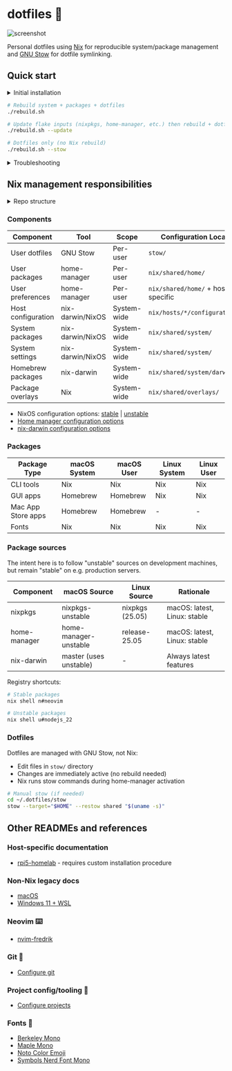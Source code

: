 # dotfiles 🍩

![screenshot](https://github.com/user-attachments/assets/ef833ca0-3d39-4a7c-94af-0f76afb96e6b)

Personal dotfiles using [Nix](https://nixos.org) for reproducible system/package
management and [GNU Stow](https://www.gnu.org/software/stow/) for dotfile
symlinking.

## Quick start

<details>
<summary>Initial installation</summary>

> [!IMPORTANT]
>
> Make sure your terminal has full disk access on macOS before installing.

```sh
# Clone repo
git clone https://github.com/fredrikaverpil/dotfiles.git ~/.dotfiles
cd ~/.dotfiles

# Install Nix (Determinate Systems installer - enables flakes by default, better uninstall,
# survives macOS updates, consistent installation across Linux/macOS)
# Choose "Determinate Nix" when prompted (performance optimized, better error messages)
# Learn more: https://determinate.systems/nix
# IMPORTANT: choose "no" during install, so to install upstream Nix.
curl --proto '=https' --tlsv1.2 -sSf -L https://install.determinate.systems/nix | sh -s -- install

# Set hostname to match a configuration in nix/hosts/
# macOS: sudo scutil --set HostName <hostname>
# Linux: sudo hostnamectl set-hostname <hostname>

# Apply configuration
# Linux (NixOS):
sudo nixos-rebuild switch --flake ~/.dotfiles#$(hostname)

# macOS (first time only):
sudo nix --extra-experimental-features "nix-command flakes" run nix-darwin -- switch --flake ~/.dotfiles#$(hostname)

# After first-time setup, use the rebuild script:
./rebuild.sh
```

</details>

```sh
# Rebuild system + packages + dotfiles
./rebuild.sh

# Update flake inputs (nixpkgs, home-manager, etc.) then rebuild + dotfiles
./rebuild.sh --update

# Dotfiles only (no Nix rebuild)
./rebuild.sh --stow
```

<details>
<summary>Troubleshooting</summary>

### Update stable vs unstable

```sh
# Update all unstable/Darwin-related inputs (dev machines)
nix flake lock \
  --update-input nixpkgs-unstable \
  --update-input home-manager-unstable \
  --update-input nix-darwin \
  --update-input dotfiles

# Update all stable/Linux-related inputs (prod servers)
nix flake lock \
  --update-input nixpkgs \
  --update-input home-manager \
  --update-input nixos-raspberrypi \
  --update-input disko \
  --update-input dotfiles
```

### macOS permissions

If you get errors about `com.apple.universalaccess` or system settings during
nix-darwin activation:

1. **Grant Full Disk Access to your terminal:**
   - Open System Settings > Privacy & Security > Full Disk Access
   - Click + and add your terminal app (e.g.,
     `/Applications/Utilities/Terminal.app`)
   - Enable the checkbox for your terminal

### SSL certificate issues (when choosing upstream Nix)

If you get SSL certificate errors after switching from Determinate to upstream
Nix:

```sh
# Fix broken certificate symlink
sudo rm /etc/ssl/certs/ca-certificates.crt
sudo ln -s /etc/ssl/cert.pem /etc/ssl/certs/ca-certificates.crt

# Clean up leftover Determinate configuration
sudo cp /etc/nix/nix.conf /etc/nix/nix.conf.backup
sudo tee /etc/nix/nix.conf << 'EOF'
extra-experimental-features = nix-command flakes
max-jobs = auto
ssl-cert-file = /etc/ssl/cert.pem
EOF
```

### General troubleshooting

```sh
# Check configuration
nix flake check ~/.dotfiles

# Verbose rebuild
sudo nixos-rebuild switch --flake ~/.dotfiles --show-trace  # Linux
darwin-rebuild switch --flake ~/.dotfiles --show-trace      # macOS

# Clean cache
nix-collect-garbage -d

# Rollback
sudo nixos-rebuild --rollback  # Linux
darwin-rebuild --rollback      # macOS
```

</details>

## Nix management responsibilities

<details>
<summary>Repo structure</summary>

```txt
├── nix/                             # Nix configurations
│   ├── hosts/                       # Host-specific configurations
│   │   └── $host/                   # Individual host directory
│   │       ├── configuration.nix    # System settings
│   │       ├── hardware.nix         # Hardware config (optional, for NixOS)
│   │       └── users/
│   │           └── $username.nix    # User config
│   ├── lib/                         # Helper functions
│   │   ├── default.nix              # Library entry point
│   │   ├── systems.nix              # System configuration helpers
│   │   └── users.nix                # User configuration helpers
│   └── shared/                      # Shared configurations
│       ├── home/
│       │   ├── common.nix           # Cross-platform user packages
│       │   ├── darwin.nix           # macOS user config
│       │   └── linux.nix            # Linux user config
│       ├── overlays/
│       │   ├── default.nix          # Overlay entry point
│       │   └── neovim.nix           # Neovim overlay
│       └── system/
│           ├── common.nix           # Cross-platform system packages
│           ├── darwin.nix           # macOS system config + Homebrew
│           └── linux.nix            # Linux system config
├── nvim-fredrik/                    # Neovim configuration
├── shell/                           # Shell configuration
│   ├── bin/                         # Custom shell scripts
│   ├── aliases.sh                   # Shell aliases
│   ├── exports.sh                   # Environment variables
│   └── sourcing.sh                  # Shell sourcing logic
├── stow/                            # GNU Stow dotfiles
├── extras/                          # One-off platform-specific extras and legacy configs
├── flake.nix                        # Nix flake configuration
└── rebuild.sh                       # Main rebuild script
```

</details>

### Components

| Component          | Tool             | Scope       | Configuration Location             |
| ------------------ | ---------------- | ----------- | ---------------------------------- |
| User dotfiles      | GNU Stow         | Per-user    | `stow/`                            |
| User packages      | home-manager     | Per-user    | `nix/shared/home/`                 |
| User preferences   | home-manager     | Per-user    | `nix/shared/home/` + host-specific |
| Host configuration | nix-darwin/NixOS | System-wide | `nix/hosts/*/configuration.nix`    |
| System packages    | nix-darwin/NixOS | System-wide | `nix/shared/system/`               |
| System settings    | nix-darwin/NixOS | System-wide | `nix/shared/system/`               |
| Homebrew packages  | nix-darwin       | System-wide | `nix/shared/system/darwin.nix`     |
| Package overlays   | Nix              | System-wide | `nix/shared/overlays/`             |

- NixOS configuration options:
  [stable](https://nixos.org/manual/nixos/stable/options) |
  [unstable](https://nixos.org/manual/nixos/unstable/options)
- [Home manager configuration options](https://nix-community.github.io/home-manager/options.xhtml)
- [nix-darwin configuration options](https://nix-darwin.github.io/nix-darwin/manual/index.html)

### Packages

| Package Type       | macOS System | macOS User | Linux System | Linux User |
| ------------------ | ------------ | ---------- | ------------ | ---------- |
| CLI tools          | Nix          | Nix        | Nix          | Nix        |
| GUI apps           | Homebrew     | Homebrew   | Nix          | Nix        |
| Mac App Store apps | Homebrew     | Homebrew   | -            | -          |
| Fonts              | Nix          | Nix        | Nix          | Nix        |

### Package sources

The intent here is to follow "unstable" sources on development machines, but
remain "stable" on e.g. production servers.

| Component    | macOS Source           | Linux Source    | Rationale                    |
| ------------ | ---------------------- | --------------- | ---------------------------- |
| nixpkgs      | nixpkgs-unstable       | nixpkgs (25.05) | macOS: latest, Linux: stable |
| home-manager | home-manager-unstable  | release-25.05   | macOS: latest, Linux: stable |
| nix-darwin   | master (uses unstable) | -               | Always latest features       |

Registry shortcuts:

```sh
# Stable packages
nix shell n#neovim

# Unstable packages
nix shell u#nodejs_22
```

### Dotfiles

Dotfiles are managed with GNU Stow, not Nix:

- Edit files in `stow/` directory
- Changes are immediately active (no rebuild needed)
- Nix runs stow commands during home-manager activation

```bash
# Manual stow (if needed)
cd ~/.dotfiles/stow
stow --target="$HOME" --restow shared "$(uname -s)"
```

## Other READMEs and references

### Host-specific documentation

- [rpi5-homelab](nix/hosts/rpi5-homelab/README.md) - requires custom
  installation procedure

### Non-Nix legacy docs

- [macOS](extras/darwin/README.md)
- [Windows 11 + WSL](extras/windows/README.md)

### Neovim ⌨️

- [nvim-fredrik](nvim-fredrik/README.md)

### Git 🐙

- [Configure git](extras/README_GIT.md)

### Project config/tooling 🧢

- [Configure projects](extras/README_PROJECT.md)

### Fonts 💯

- [Berkeley Mono](https://berkeleygraphics.com/typefaces/berkeley-mono)
- [Maple Mono](https://github.com/subframe7536/maple-font)
- [Noto Color Emoji](https://fonts.google.com/noto/specimen/Noto+Color+Emoji)
- [Symbols Nerd Font Mono](https://github.com/ryanoasis/nerd-fonts)
